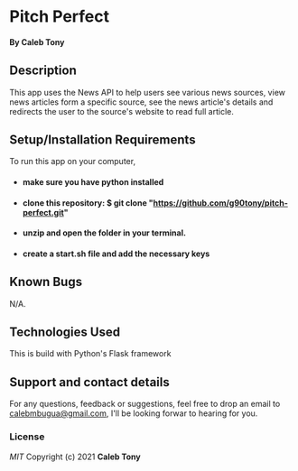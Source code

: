 # Pitch Perfect

#### By **Caleb Tony**

## Description

This app uses the News API to help users see various news sources, view news articles form a specific source, see the news article's details and redirects the user to the source's website to read full article.

## Setup/Installation Requirements

To run this app on your computer,

- #### make sure you have python installed
- #### clone this repository: $ git clone "https://github.com/g90tony/pitch-perfect.git"
- #### unzip and open the folder in your terminal.
- #### create a start.sh file and add the necessary keys

## Known Bugs

N/A.

## Technologies Used

This is build with Python's Flask framework

## Support and contact details

For any questions, feedback or suggestions, feel free to drop an email to calebmbugua@gmail.com, I'll be looking forwar to hearing for you.

### License

_MIT_
Copyright (c) 2021 **Caleb Tony**
